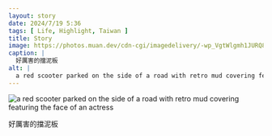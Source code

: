 ```yaml
---
layout: story
date: 2024/7/19 5:36
tags: [ Life, Highlight, Taiwan ]
title: Story
image: https://photos.muan.dev/cdn-cgi/imagedelivery/-wp_VgtWlgmh1JURQ8t1mg/359c30de-c941-46fc-f187-415298318c00/public
caption: |
  好厲害的擋泥板
alt: |
  a red scooter parked on the side of a road with retro mud covering featuring the face of an actress 
---
```


![a red scooter parked on the side of a road with retro mud covering featuring the face of an actress ](https://photos.muan.dev/cdn-cgi/imagedelivery/-wp_VgtWlgmh1JURQ8t1mg/359c30de-c941-46fc-f187-415298318c00/public)

好厲害的擋泥板
